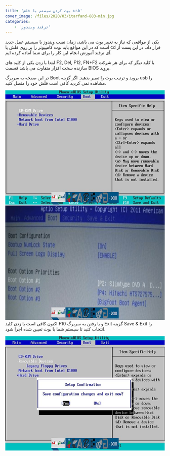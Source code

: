 ```yaml
---
title: 'بوت کردن سیستم با فلش usb'
cover_image: /files/2020/03/itarfand-883-min.jpg
categories:
    - 'ترفند ویندوز'
---
```


یکی از مواقعی که نیاز به تغییر بوت می باشد، زمان نصب ویندوز یا سیستم عمل جدید است که در این مواقع باید بوت کامپیوتر را بر روی فلش یا cd قرار داد. در این پست از آی ترفند آموزش انجام این کار را برای شما آماده کرده ایم.

ابتدا با زدن یکی از کلید های F2, Del, F12, FN+F2 یا کلید دیگر که برای هر شرکت سازنده سخت افزار متفاوت می باشد قسمت BIOS بروید.

در این صفحه به سربرگ Boot بروید و ترتیب بوت را تغییر بدهید. اگر گزینه usb را مشاهده نمی کردید کافی است فلش خود را متصل کنید.

![mhkarami97](/files/2020/03/itarfand-880-min.jpg)  
![mhkarami97](/files/2020/03/itarfand-882-min.jpg)  
اکنون کافی است با زدن کلید F10 و یا رفتن به سربرگ Exit گزینه Save &amp; Exit را انتخاب کنید تا سیستم شما با بوت تعیین شده اجرا شود.

![mhkarami97](/files/2020/03/itarfand-881-min.jpg)  
